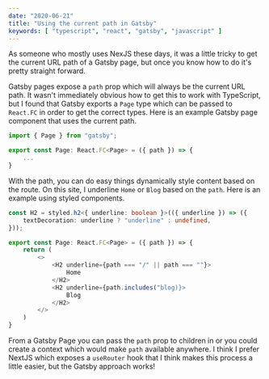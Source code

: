 ```yaml
---
date: "2020-06-21"
title: "Using the current path in Gatsby"
keywords: [ "typescript", "react", "gatsby", "javascript" ]
---
```


As someone who mostly uses NexJS these days, it was a little tricky to get the current URL path of a Gatsby page, but once you know how to do it's pretty straight forward.

Gatsby pages expose a `path` prop which will always be the current URL path. It wasn't immediately obvious how to get this to work with TypeScript, but I found that Gatsby exports a `Page` type which can be passed to `React.FC` in order to get the correct types. Here is an example Gatsby page component that uses the current path.

```typescript
import { Page } from "gatsby";

export const Page: React.FC<Page> = ({ path }) => {
    ...
}
```

With the path, you can do easy things dynamically style content based on the route. On this site, I underline `Home` or `Blog` based on the `path`. Here is an example using styled components.

```typescript
const H2 = styled.h2<{ underline: boolean }>(({ underline }) => ({
    textDecoration: underline ? "underline" : undefined,
}));

export const Page: React.FC<Page> = ({ path }) => {
    return (
        <>
            <H2 underline={path === "/" || path === ""}>
                Home
            </H2>
            <H2 underline={path.includes("blog)}>
                Blog
            </H2>
        </>
    )
}
```

From a Gatsby Page you can pass the `path` prop to children in or you could create a context which would make `path` available anywhere. I think I prefer NextJS which exposes a `useRouter` hook that I think makes this process a little easier, but the Gatsby approach works!
